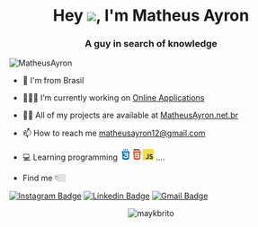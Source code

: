 <h1 align="center"> Hey <img src="https://raw.githubusercontent.com/kaueMarques/kaueMarques/master/hi.gif" width="10px">, I'm Matheus Ayron </h1>
<h3 align="center">A guy in search of knowledge</h3>
<p align="left"><img src="https://komarev.com/ghpvc/?username=MatheusAyron" alt="MatheusAyron" /></p>

-   📍 I'm from Brasil 

-   🚀👨‍🚀 I’m currently working on [Online Applications](https://www.instagram.com/onlineapplications/)
    
-   👨‍💻  All of my projects are available at  [MatheusAyron.net.br](https://github.com/MatheusAyron)
     
-   📫  How to reach me [matheusayron12@gmail.com](mailto:matheusayron12@gmail.com)
    
-   💻 Learning programming <img src="https://raw.githubusercontent.com/devicons/devicon/master/icons/css3/css3-plain-wordmark.svg" alt="css3"  width="20" height="20"/><img src="https://raw.githubusercontent.com/devicons/devicon/master/icons/html5/html5-original-wordmark.svg" alt="html5"  width="20" height="20"/><img src="https://raw.githubusercontent.com/devicons/devicon/master/icons/javascript/javascript-original.svg" alt="javascript" width="20" height="20"/> ....

- Find me  👇🏼

[![Instagram Badge](https://img.shields.io/badge/-Instagram-3664FF?style=flat-square&logo=Instagram&logoColor=white&link=https://www.instagram.com/eu_matheusayron/)](https://www.instagram.com/eu_matheusayron/) [![Linkedin Badge](https://img.shields.io/badge/-Matheus%20Ayron-3664FF?style=flat-square&logo=Linkedin&logoColor=white&link=https://www.linkedin.com/in/matheus-ayron-de-morais-cardoso-b794311bb/)](https://www.linkedin.com/in/matheus-ayron-de-morais-cardoso-b794311bb/) [![Gmail Badge](https://img.shields.io/badge/-matheusayron12@gmail.com-3664FF?style=flat-square&logo=Gmail&logoColor=white&link=mailto:matheusayron12@gmail.com)](mailto:matheusayron12@gmail.com)
<p align="center">
<img src="https://github-readme-stats.vercel.app/api?username=MatheusAyron&show_icons=true" alt="maykbrito"/> 
</p>
